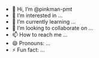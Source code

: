 - 👋 Hi, I’m @pinkman-pmt
- 👀 I’m interested in ...
- 🌱 I’m currently learning ...
- 💞️ I’m looking to collaborate on ...
- 📫 How to reach me ...
- 😄 Pronouns: ...
- ⚡ Fun fact: ...

<!---
pinkman-pmt/pinkman-pmt is a ✨ special ✨ repository because its `README.md` (this file) appears on your GitHub profile.
You can click the Preview link to take a look at your changes.
--->
